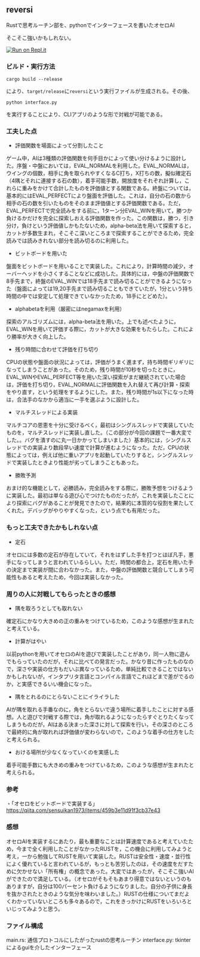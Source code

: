 ## reversi

Rustで思考ルーチン部を、pythonでインターフェースを書いたオセロAI

そこそこ強いかもしれない。

[![Run on Repl.it](https://repl.it/badge/github/porinky0424/reversi)](https://repl.it/github/porinky0424/reversi)

### ビルド・実行方法

```
cargo build --release
```

により、`target/release`に`reversi`という実行ファイルが生成される。その後、

```
python interface.py
```

を実行することにより、CLIアプリのような形で対戦が可能である。


### 工夫した点

- 評価関数を場面によって分割したこと

ゲーム中，AIは3種類の評価関数を何手目かによって使い分けるように設計した。序盤・中盤においては，EVAL_NORMALを利用した。EVAL_NORMALは，ウイングの個数，相手に角を取られやすくなるC打ち，X打ちの数，擬似確定石（4隅とそれに連接する石の数），着手可能手数，開放度をそれぞれ計算し，これらに重みをかけて合計したものを評価値とする関数である。終盤については，基本的にはEVAL_PERFECTにより盤面を評価した。これは，自分の石の数から相手の石の数を引いたものをそのまま評価値とする評価関数である。ただ，EVAL_PERFECTで完全読みをする前に，1ターン分EVAL_WINを用いて，勝つか負けるかだけを完全に探索しおえる評価関数を作った。この関数は，勝つ，引き分け，負けという評価値しかもたないため，alpha-beta法を用いて探索すると，カットが多数生まれ，そこそこ深いところまで探索することができるため，完全読みでは読みきれない部分を読み切るのに利用した。

- ビットボードを用いた

盤面をビットボードを用いることで実装した。これにより，計算時間の減少，オーバーヘッドを小さくすることなどに成功した。具体的には，中盤の評価関数で8手先まで，終盤のEVAL_WINでは18手先まで読み切ることができるようになった（盤面によっては19,20手先まで読み切ることもできていたが，1分という持ち時間の中では安定して処理できていなかったため，18手にとどめた）。

- alphabetaを利用（厳密にはnegamaxを利用）

探索のアルゴリズムには，alpha-beta法を用いた。上でも述べたように，EVAL_WINを用いて評価する際に，カットが大きな効果をもたらした。これにより勝率が大きく向上した。

- 残り時間に合わせて評価を打ち切り

CPUの状態や盤面の状況によっては，評価がうまく進まず，持ち時間ギリギリになってしまうことがあった。そのため，残り時間が10秒を切ったときに，EVAL_WINやEVAL_PERFECT等を用いた深い探索がまだ継続されていた場合は，評価を打ち切り，EVAL_NORMALに評価関数を入れ替えて再び計算・探索をやり直す，という処理をするようにした。また，残り時間が1s以下になった時は，合法手のなかから適当に一手を選ぶように設計した。

- マルチスレッドによる実装

マルチコアの恩恵を十分に受けるべく，最初はシングルスレッドで実装していたものを，マルチスレッドに実装し直した。（この部分が今回の課題で一番大変でした。。バグを潰すのに丸一日かかってしまいました）基本的には，シングルスレッドでの実装より数段早い速度で計算が進むようになった。ただ，CPUの状態によっては，例えば他に重いアプリを起動していたりすると，シングルスレッドで実装したときより性能が劣ってしまうこともあった。

- 勝敗予測

おまけ的な機能として，必勝読み，完全読みをする際に，勝敗予想をつけるように実装した。最初は単なる遊び心でつけたものだったが，これを実装したことにより探索にバグがあることが発見できたので，結果的に本質的な役割を果たしてくれた。デバッグがやりやすくなった，という点でも有用だった。


### もっと工夫できたかもしれない点

- 定石

オセロには多数の定石が存在していて，それをはずした手を打つとほぼ凡手，悪手になってしまうと言われているらしい。ただ，時間の都合上，定石を用いた手の決定まで実装が間に合わなかった。また，中盤の評価関数と競合してしまう可能性もあると考えたため，今回は実装しなかった。


### 周りの人に対戦してもらったときの感想

- 隅を取ろうとしても取れない

確定石にかなり大きめの正の重みをつけているため，このような感想が生まれたと考えている。

- 計算がはやい

以前pythonを用いてオセロのAIを遊びで実装したことがあり，同一人物に遊んでもらっていたのだが，それに比べての発言だった。かなり昔に作ったものなので，深さや実装の仕方もだいぶ異なっているため，単純比較できることではないかもしれないが，インタプリタ言語とコンパイル言語でこれほどまで差がでるのか，と実感できるいい機会になった。

- 隅をとれるのにとらないことにイライラした

AIが隅を取れる手番なのに，角をとらないで違う場所に着手したことに対する感想。人と遊びで対戦する際では，角が取れるようになったらすぐとりたくなってしまうものだが，AIはある決まった深さに対して探索を行い，その深さのところで最終的に角が取れれば評価値が変わらないので，このような着手の仕方をしたと考えられる。

- おける場所が少なくなっていくのを実感した

着手可能手数にも大きめの重みをつけているため，このような感想が生まれたと考えられる。


### 参考

・「オセロをビットボードで実装する」 https://qiita.com/sensuikan1973/items/459b3e11d91f3cb37e43


### 感想

オセロAIを実装するにあたり，最も重要なことは計算速度であると考えていたため，今まで全く利用したことがなかったRUSTを，この機会に利用してみようと考え，一から勉強してRUSTを用いて実装した。RUSTは安全性・速度・並行性によく優れていると言われているが，もっとも苦労したのは，その速度をだすために欠かせない「所有権」の概念であった。大変ではあったが，そこそこ強いAIができたので満足している。（オセロがそもそもあまり得意ではないというのもありますが，自分は100パーセント負けるようになりました。自分の子供に身長を抜かされたときのような気分を味わいました。）RUSTの仕様についてまだよくわかっていないところも多々あるので，これをきっかけにRUSTをいろいろといじってみようと思う。

### ファイル構成

main.rs: 通信プロトコルにしたがったrustの思考ルーチン
interface.py: tkinterによるguiを介したインターフェース
